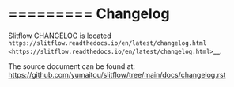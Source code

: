 =========
Changelog
=========

Slitflow CHANGELOG is located `https://slitflow.readthedocs.io/en/latest/changelog.html <https://slitflow.readthedocs.io/en/latest/changelog.html>`__.

The source document can be found at: https://github.com/yumaitou/slitflow/tree/main/docs/changelog.rst